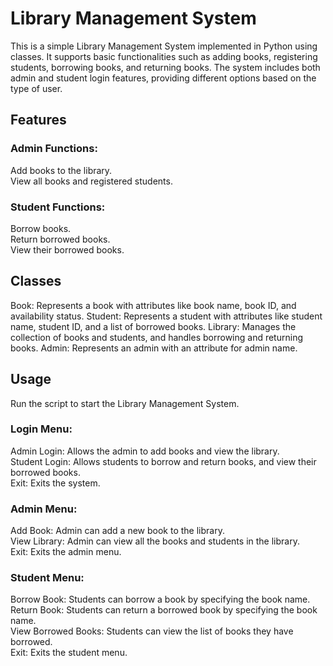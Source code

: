
# Library Management System

This is a simple Library Management System implemented in Python using classes. It supports basic functionalities such as adding books, registering students, borrowing books, and returning books. The system includes both admin and student login features, providing different options based on the type of user.


## Features

### Admin Functions:
Add books to the library.\
View all books and registered students.

### Student Functions:
Borrow books.\
Return borrowed books.\
View their borrowed books.

## Classes
Book: Represents a book with attributes like book name, book ID, and availability status.
Student: Represents a student with attributes like student name, student ID, and a list of borrowed books.
Library: Manages the collection of books and students, and handles borrowing and returning books.
Admin: Represents an admin with an attribute for admin name.
## Usage

Run the script to start the Library Management System.
### Login Menu:
Admin Login: Allows the admin to add books and view the library.\
Student Login: Allows students to borrow and return books, and view their borrowed books.\
Exit: Exits the system.
### Admin Menu:
Add Book: Admin can add a new book to the library.\
View Library: Admin can view all the books and students in the library.\
Exit: Exits the admin menu.
### Student Menu:
Borrow Book: Students can borrow a book by specifying the book name.\
Return Book: Students can return a borrowed book by specifying the book name.\
View Borrowed Books: Students can view the list of books they have borrowed.\
Exit: Exits the student menu.
